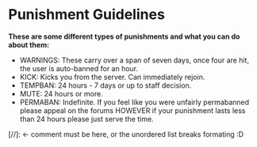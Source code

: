 
# Punishment Guidelines

**These are some different types of punishments and what you can do about them:**

* WARNINGS: These carry over a span of seven days, once four are hit, the user is auto-banned for an hour.
* KICK: Kicks you from the server. Can immediately rejoin.
* TEMPBAN: 24 hours - 7 days or up to staff decision.
* MUTE: 24 hours or more.
* PERMABAN: Indefinite. 
If you feel like you were unfairly permabanned please appeal on the forums HOWEVER if your punishment lasts less than 24 hours please just serve the time.


[//]: <- comment must be here, or the unordered list breaks formating :D